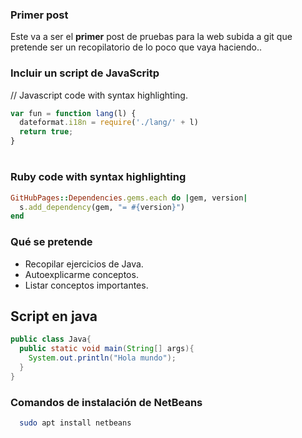 ### Primer post
Este va a ser el **primer** post de pruebas para la web subida a git que pretende ser un recopilatorio de lo poco que vaya haciendo..

### Incluir un script de JavaScritp
// Javascript code with syntax highlighting.

```js
var fun = function lang(l) {
  dateformat.i18n = require('./lang/' + l)
  return true;
}
```
#
### Ruby code with syntax highlighting
```ruby
GitHubPages::Dependencies.gems.each do |gem, version|
  s.add_dependency(gem, "= #{version}")
end
```
### Qué se pretende
* Recopilar ejercicios de Java.
* Autoexplicarme conceptos.
* Listar conceptos importantes.

## Script en java

```java
public class Java{
  public static void main(String[] args){
    System.out.println("Hola mundo");
  }
}
```
### Comandos de instalación de NetBeans
```sh
  sudo apt install netbeans
```

